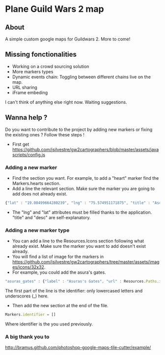 # Plane Guild Wars 2 map
## About
A simple custom google maps for Guildwars 2. More to come!

## Missing fonctionalities

* Working on a crowd sourcing solution
* More markers types
* Dynamic events chain: Toggling between different chains live on the map.
* URL sharing
* iFrame embeding

I can't think of anything else right now. Waiting suggestions.

## Wanna help ?
Do you want to contribute to the project by adding new markers or fixing the existing ones ? Follow these steps !
* First get https://github.com/jsilvestre/gw2cartographers/blob/master/assets/javascripts/config.js

### Adding a new marker
* Find the section you want. For example, to add a "heart" marker find the Markers.hearts section.
* Add a line the relevant section. Make sure the marker you are going to add does not already exist.
```javascript
{"lat" : "19.00499664280239", "lng" : "75.574951171875", "title" : "Ascalonian Catacombs", "desc" : ""}
```
* The "lng" and "lat" attributes must be filled thanks to the application. "title" and "desc" are self-explanatory.

### Adding a new marker type
* You can add a line to the Resources.Icons section following what already exist. Make sure the marker you want to add doesn't exist already.
* You will find a list of image for the markers in https://github.com/jsilvestre/gw2cartographers/tree/master/assets/images/icons/32x32.
* For example, you could add the asura's gates.
```javascript
"asuras_gates" : {"label" : "Asuras's Gates", "url" : Resources.Paths.icons + "asuraGate.png"}
```
The first part of the line is the identifier: only lowercased letters and underscores (_) here.

* Then add the new section at the end of the file.
```javascript
Markers.identifier = []
```
Where identifier is the you used previously.

### A big thank you to
http://bramus.github.com/photoshop-google-maps-tile-cutter/example/